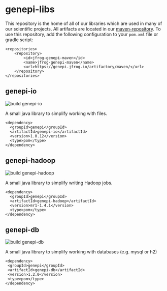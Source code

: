 genepi-libs
===========

This repository is the home of all of our libraries which are used in many of our scientific projects. All artifacts are located in our [maven-repository](https://bintray.com/genepi/maven). To use this repository, add the following configuration to your `pom.xml` file or gradle script:

```
<repositories>
	<repository>
		<id>jfrog-genepi-maven</id>
		<name>jfrog-genepi-maven</name>
		<url>https://genepi.jfrog.io/artifactory/maven/</url>
	</repository>
</repositories>
```

## genepi-io

![build genepi-io](https://github.com/genepi/genepi-libs/workflows/build%20genepi-io/badge.svg)

A small java library to simplify working with files.

```
<dependency>
  <groupId>genepi</groupId>
  <artifactId>genepi-io</artifactId>
  <version>1.0.12</version>
  <type>pom</type>
</dependency>
```

## genepi-hadoop

![build genepi-hadoop](https://github.com/genepi/genepi-libs/workflows/build%20genepi-hadoop/badge.svg)

A small java library to simplify writing Hadoop jobs.

```
<dependency>
  <groupId>genepi</groupId>
  <artifactId>genepi-hadoop</artifactId>
  <version>mr1-1.4.1</version>
  <type>pom</type>
</dependency>
```

## genepi-db

![build genepi-db](https://github.com/genepi/genepi-libs/workflows/build%20genepi-db/badge.svg)

A small java library to simplify working with databases (e.g. mysql or h2)
 
 ```
 <dependency>
  <groupId>genepi</groupId>
  <artifactId>genepi-db</artifactId>
  <version>1.2.0</version>
  <type>pom</type>
</dependency>
```

